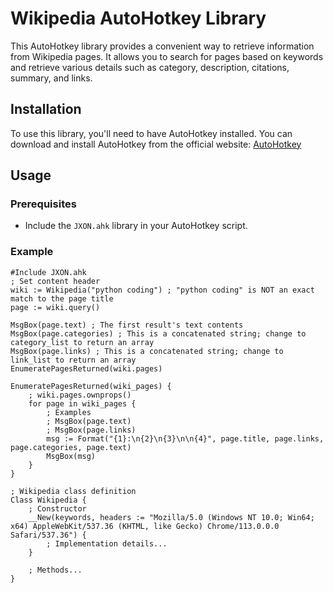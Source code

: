 # Wikipedia AutoHotkey Library

This AutoHotkey library provides a convenient way to retrieve information from Wikipedia pages. It allows you to search for pages based on keywords and retrieve various details such as category, description, citations, summary, and links.

## Installation

To use this library, you'll need to have AutoHotkey installed. You can download and install AutoHotkey from the official website: [AutoHotkey](https://www.autohotkey.com/)

## Usage

### Prerequisites

- Include the `JXON.ahk` library in your AutoHotkey script.

### Example

```autohotkey
#Include JXON.ahk
; Set content header
wiki := Wikipedia("python coding") ; "python coding" is NOT an exact match to the page title
page := wiki.query()

MsgBox(page.text) ; The first result's text contents
MsgBox(page.categories) ; This is a concatenated string; change to category_list to return an array
MsgBox(page.links) ; This is a concatenated string; change to link_list to return an array
EnumeratePagesReturned(wiki.pages)

EnumeratePagesReturned(wiki_pages) {
    ; wiki.pages.ownprops()
    for page in wiki_pages {
        ; Examples
        ; MsgBox(page.text)
        ; MsgBox(page.links)
        msg := Format("{1}:\n{2}\n{3}\n\n{4}", page.title, page.links, page.categories, page.text)
        MsgBox(msg)
    }
}

; Wikipedia class definition
Class Wikipedia {
    ; Constructor
    __New(keywords, headers := "Mozilla/5.0 (Windows NT 10.0; Win64; x64) AppleWebKit/537.36 (KHTML, like Gecko) Chrome/113.0.0.0 Safari/537.36") {
        ; Implementation details...
    }

    ; Methods...
}

